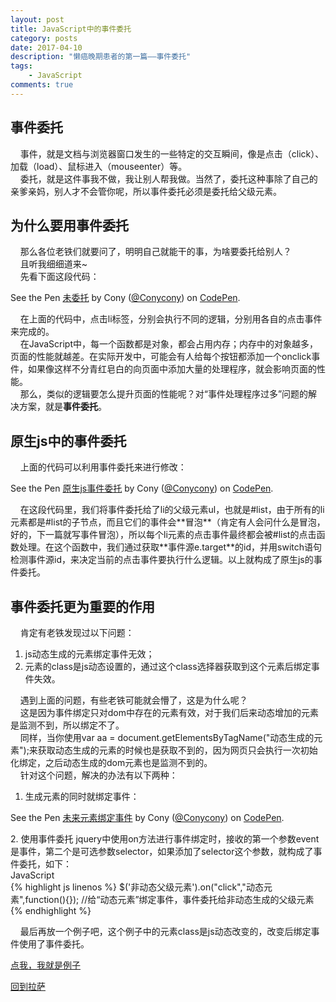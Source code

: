```yaml
---
layout: post
title: JavaScript中的事件委托
category: posts
date: 2017-04-10
description: "懒癌晚期患者的第一篇——事件委托"
tags:
    - JavaScript
comments: true
---
```


## 事件委托

&nbsp;&nbsp;&nbsp;&nbsp;事件，就是文档与浏览器窗口发生的一些特定的交互瞬间，像是点击（click）、加载（load）、鼠标进入（mouseenter）等。  
&nbsp;&nbsp;&nbsp;&nbsp;委托，就是这件事我不做，我让别人帮我做。当然了，委托这种事除了自己的亲爹亲妈，别人才不会管你呢，所以事件委托必须是委托给父级元素。

## 为什么要用事件委托

&nbsp;&nbsp;&nbsp;&nbsp;那么各位老铁们就要问了，明明自己就能干的事，为啥要委托给别人？  
&nbsp;&nbsp;&nbsp;&nbsp;且听我细细道来~  
&nbsp;&nbsp;&nbsp;&nbsp;先看下面这段代码：
<p data-height="265" data-theme-id="0" data-slug-hash="BWXmNY" data-default-tab="js,result" data-user="Conycony" data-embed-version="2" data-pen-title="未委托" class="codepen">See the Pen <a href="http://codepen.io/Conycony/pen/BWXmNY/">未委托</a> by Cony (<a href="http://codepen.io/Conycony">@Conycony</a>) on <a href="http://codepen.io">CodePen</a>.</p>
<script async src="https://production-assets.codepen.io/assets/embed/ei.js"></script>

&nbsp;&nbsp;&nbsp;&nbsp;在上面的代码中，点击li标签，分别会执行不同的逻辑，分别用各自的点击事件来完成的。  
&nbsp;&nbsp;&nbsp;&nbsp;在JavaScript中，每一个函数都是对象，都会占用内存；内存中的对象越多，页面的性能就越差。在实际开发中，可能会有人给每个按钮都添加一个onclick事件，如果像这样不分青红皂白的向页面中添加大量的处理程序，就会影响页面的性能。  
&nbsp;&nbsp;&nbsp;&nbsp;那么，类似的逻辑要怎么提升页面的性能呢？对“事件处理程序过多”问题的解决方案，就是**事件委托**。

## 原生js中的事件委托
&nbsp;&nbsp;&nbsp;&nbsp;上面的代码可以利用事件委托来进行修改：
<p data-height="265" data-theme-id="0" data-slug-hash="YZmrNz" data-default-tab="js,result" data-user="Conycony" data-embed-version="2" data-pen-title="原生js事件委托" class="codepen">See the Pen <a href="http://codepen.io/Conycony/pen/YZmrNz/">原生js事件委托</a> by Cony (<a href="http://codepen.io/Conycony">@Conycony</a>) on <a href="http://codepen.io">CodePen</a>.</p>
<script async src="https://production-assets.codepen.io/assets/embed/ei.js"></script>
&nbsp;&nbsp;&nbsp;&nbsp;在这段代码里，我们将事件委托给了li的父级元素ul，也就是#list，由于所有的li元素都是#list的子节点，而且它们的事件会**冒泡**（肯定有人会问什么是冒泡，好的，下一篇就写事件冒泡），所以每个li元素的点击事件最终都会被#list的点击函数处理。在这个函数中，我们通过获取**事件源e.target**的id，并用switch语句检测事件源id，来决定当前的点击事件要执行什么逻辑。以上就构成了原生js的事件委托。

## 事件委托更为重要的作用
&nbsp;&nbsp;&nbsp;&nbsp;肯定有老铁发现过以下问题： 

1. js动态生成的元素绑定事件无效；
2. 元素的class是js动态设置的，通过这个class选择器获取到这个元素后绑定事件失效。

&nbsp;&nbsp;&nbsp;&nbsp;遇到上面的问题，有些老铁可能就会懵了，这是为什么呢？  
&nbsp;&nbsp;&nbsp;&nbsp;这是因为事件绑定只对dom中存在的元素有效，对于我们后来动态增加的元素是监测不到，所以绑定不了。  
&nbsp;&nbsp;&nbsp;&nbsp;同样，当你使用var aa = document.getElementsByTagName("动态生成的元素");来获取动态生成的元素的时候也是获取不到的，因为网页只会执行一次初始化绑定，之后动态生成的dom元素也是监测不到的。  
&nbsp;&nbsp;&nbsp;&nbsp;针对这个问题，解决的办法有以下两种：  

1. 生成元素的同时就绑定事件：
<p data-height="265" data-theme-id="0" data-slug-hash="WpVamM" data-default-tab="result" data-user="Conycony" data-embed-version="2" data-pen-title="未来元素绑定事件" class="codepen">See the Pen <a href="http://codepen.io/Conycony/pen/WpVamM/">未来元素绑定事件</a> by Cony (<a href="http://codepen.io/Conycony">@Conycony</a>) on <a href="http://codepen.io">CodePen</a>.</p>
<script async src="https://production-assets.codepen.io/assets/embed/ei.js"></script>
2. 使用事件委托  
jquery中使用on方法进行事件绑定时，接收的第一个参数event是事件，第二个是可选参数selector，如果添加了selector这个参数，就构成了事件委托，如下：  
<div class="env-header">JavaScript</div>
{% highlight js linenos %}
$('非动态父级元素').on("click","动态元素",function(){});
//给“动态元素”绑定事件，事件委托给非动态生成的父级元素
{% endhighlight %}  
  
  
&nbsp;&nbsp;&nbsp;&nbsp;最后再放一个例子吧，这个例子中的元素class是js动态改变的，改变后绑定事件使用了事件委托。  

[点我，我就是例子](http://codepen.io/Conycony/pen/rywOze)


[回到拉萨](https://screamwitch.github.io)
